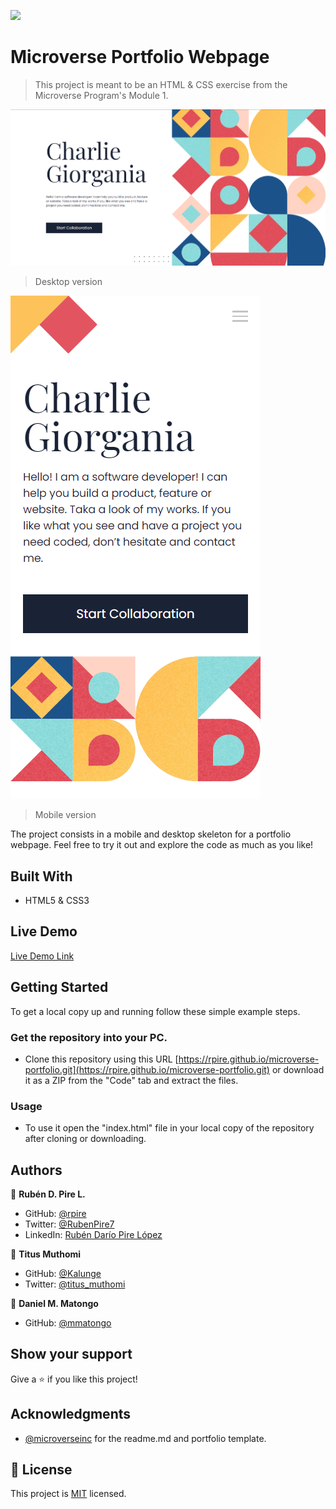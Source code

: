 ![](https://img.shields.io/badge/Microverse-blueviolet)

# Microverse Portfolio Webpage

> This project is meant to be an HTML & CSS exercise from the Microverse Program's Module 1.

![screenshot](desktop_screenshot.png)
> Desktop version

![screenshot](mobile_screenshot.png)
> Mobile version

The project consists in a mobile and desktop skeleton for a portfolio webpage. Feel free to try it out and explore the code as much as you like!


## Built With

- HTML5 & CSS3


## Live Demo

[Live Demo Link](https://rpire.github.io/microverse-portfolio)


## Getting Started

To get a local copy up and running follow these simple example steps.


### Get the repository into your PC.
- Clone this repository using this URL [https://rpire.github.io/microverse-portfolio.git](https://rpire.github.io/microverse-portfolio.git) or download it as a ZIP from the "Code" tab and extract the files.

### Usage
- To use it open the "index.html" file in your local copy of the repository after cloning or downloading.


## Authors

👤 **Rubén D. Pire L.**

- GitHub: [@rpire](https://github.com/rpire)
- Twitter: [@RubenPire7](https://twitter.com/RubenPire7)
- LinkedIn: [Rubén Darío Pire López](https://www.linkedin.com/in/rub%C3%A9n-dar%C3%ADo-pire-l%C3%B3pez-507111189/)


👤 **Titus Muthomi**

- GitHub: [@Kalunge](https://github.com/Kalunge)
- Twitter: [@titus_muthomi](https://twitter.com/titus_muthomi)


👤 **Daniel M. Matongo**

- GitHub: [@mmatongo](https://github.com/mmatongo)


## Show your support

Give a ⭐️ if you like this project!


## Acknowledgments

- [@microverseinc](https://github.com/microverseinc) for the readme.md and portfolio template.


## 📝 License

This project is [MIT](./MIT.md) licensed.
